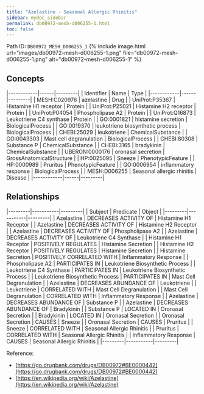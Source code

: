 ```yaml
---
title: "Azelastine - Seasonal Allergic Rhinitis"
sidebar: mydoc_sidebar
permalink: db00972-mesh-d006255-1.html
toc: false 
---
```



Path ID: `DB00972_MESH_D006255_1`
{% include image.html url="images/db00972-mesh-d006255-1.png" file="db00972-mesh-d006255-1.png" alt="db00972-mesh-d006255-1" %}

## Concepts

|------------|------|---------|
| Identifier | Name | Type    |
|------------|------|---------|
| MESH:C020976 | azelastine | Drug |
| UniProt:P35367 | Histamine H1 receptor | Protein |
| UniProt:P25021 | Histamine H2 receptor | Protein |
| UniProt:P04054 | Phospholipase A2 | Protein |
| UniProt:Q16873 | Leukotriene C4 synthase | Protein |
| GO:0001821 | histamine secretion | BiologicalProcess |
| GO:0019370 | leukotriene biosynthetic process | BiologicalProcess |
| CHEBI:25029 | leukotriene | ChemicalSubstance |
| GO:0043303 | Mast cell degranulation | BiologicalProcess |
| CHEBI:80308 | Substance P | ChemicalSubstance |
| CHEBI:3165 | bradykinin | ChemicalSubstance |
| UBERON:0000176 | oronasal secretion | GrossAnatomicalStructure |
| HP:0025095 | Sneeze | PhenotypicFeature |
| HP:0000989 | Pruritus | PhenotypicFeature |
| GO:0006954 | inflammatory response | BiologicalProcess |
| MESH:D006255 | Seasonal allergic rhinitis | Disease |
|------------|------|---------|

## Relationships

|---------|-----------|---------|
| Subject | Predicate | Object  |
|---------|-----------|---------|
| Azelastine | DECREASES ACTIVITY OF | Histamine H1 Receptor |
| Azelastine | DECREASES ACTIVITY OF | Histamine H2 Receptor |
| Azelastine | DECREASES ACTIVITY OF | Phospholipase A2 |
| Azelastine | DECREASES ACTIVITY OF | Leukotriene C4 Synthase |
| Histamine H1 Receptor | POSITIVELY REGULATES | Histamine Secretion |
| Histamine H2 Receptor | POSITIVELY REGULATES | Histamine Secretion |
| Histamine Secretion | POSITIVELY CORRELATED WITH | Inflammatory Response |
| Phospholipase A2 | PARTICIPATES IN | Leukotriene Biosynthetic Process |
| Leukotriene C4 Synthase | PARTICIPATES IN | Leukotriene Biosynthetic Process |
| Leukotriene Biosynthetic Process | PARTICIPATES IN | Mast Cell Degranulation |
| Azelastine | DECREASES ABUNDANCE OF | Leukotriene |
| Leukotriene | CORRELATED WITH | Mast Cell Degranulation |
| Mast Cell Degranulation | CORRELATED WITH | Inflammatory Response |
| Azelastine | DECREASES ABUNDANCE OF | Substance P |
| Azelastine | DECREASES ABUNDANCE OF | Bradykinin |
| Substance P | LOCATED IN | Oronasal Secretion |
| Bradykinin | LOCATED IN | Oronasal Secretion |
| Oronasal Secretion | CAUSES | Sneeze |
| Oronasal Secretion | CAUSES | Pruritus |
| Sneeze | CORRELATED WITH | Seasonal Allergic Rhinitis |
| Pruritus | CORRELATED WITH | Seasonal Allergic Rhinitis |
| Inflammatory Response | CAUSES | Seasonal Allergic Rhinitis |
|---------|-----------|---------|

Reference: 
  - [https://go.drugbank.com/drugs/DB00972#BE0000442](https://go.drugbank.com/drugs/DB00972#BE0000442)
  - [https://en.wikipedia.org/wiki/Azelastine](https://en.wikipedia.org/wiki/Azelastine)
